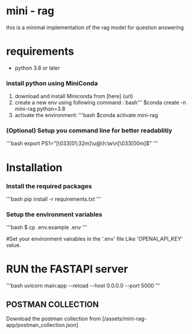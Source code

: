 # mini - rag

this is a minimal implementation of the rag model for question answering 

# requirements

- python 3.8 or later

### install python using MiniConda

1) download and install Miniconda from [here] (url)
2) create a new env using following command : 
bash'''
$conda create -n mini-rag python=3.8
3) activate the environment:
'''bash
$conda activate mini-rag 

### (Optional) Setup you command line for better readablitiy

'''bash
export PS1="\[\033[01;32m\]\u@\h:\w\n\[\033[00m\]\$"
'''

# Installation 

### Install the required packages
'''bash
pip install -r requirements.txt
'''

### Setup the environment variables

'''bash
$ cp .env.example .env
'''

#Set your environment vairables in the '.env' file Like 'OPENAI_API_KEY' value.

# RUN the FASTAPI server 

'''bash
uvicorn main:app --reload --host 0.0.0.0 --port 5000
'''
## POSTMAN COLLECTION

Download the postman collection from [/assets/mini-rag-app/postman_collection.json]